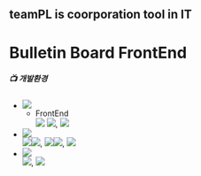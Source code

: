 ## teamPL is coorporation tool in IT


# Bulletin Board FrontEnd 
##### 📺 개발환경
* <img src="https://img.shields.io/badge/Language-%23121011?style=plastic"/>
    
     * FrontEnd   
               <div>
                   <img src="https://img.shields.io/badge/JavaScript-F7DF1E?style=float-square&logo=JavaScript&logoColor=white">
                   <img src="https://img.shields.io/badge/ES6-515151?style=float-square">,
                   <img src="https://img.shields.io/badge/TypeScript-#3178C6?style=float-square&logo=TypeScript&logoColor=white">  
               </div>

* <img src="https://img.shields.io/badge/Library%20&%20Framwork-%23121011?style=plastic"/>
     <div>
          <img src="https://img.shields.io/badge/React.js-61DAFB?style=float-square&logo=React&logoColor=white"/><img src="https://img.shields.io/badge/18-515151?style=float-square">, <img src="https://img.shields.io/badge/Axios-5A29E4?style=float-square&logo=Axios&logoColor=white"/><img src="https://img.shields.io/badge/1.6.8-515151?style=float-square">, <img src="https://img.shields.io/badge/Zustand 4.5.2-515151?style=float-square">
     </div>

* <img src="https://img.shields.io/badge/Web-%23121011?style=plastic"/>
     <div>
          <img src="https://img.shields.io/badge/HTML5-E34F26?style=float-square&logo=HTML5&logoColor=white"/>, <img src ="https://img.shields.io/badge/CSS3-1572B6?style=float-square&logo=CSS3&logoColor=white"/>
     </div>
